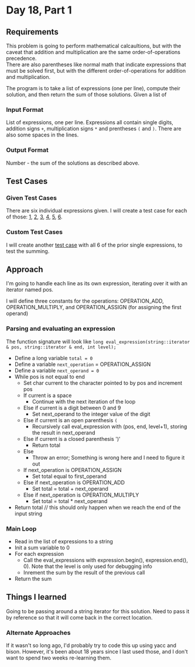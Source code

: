 # Day 18, Part 1 #

## Requirements ##

This problem is going to perform mathematical calcaultions, but with the caveat that addition and multiplication are the same order-of-operations precedence.  
There are also parentheses like normal math that indicate expressions that must be solved first, but with the different order-of-operations for addition and multiplication.

The program is to take a list of expressions (one per line), compute their solution, and then return the sum of those solutions.
Given a list of 

### Input Format ###

List of expressions, one per line. Expressions all contain single digits, addition signs `+`, multiplication signs `*` and prentheses `(` and `)`. There are also some spaces in the lines.

### Output Format ###

Number - the sum of the solutions as described above.

## Test Cases ##

### Given Test Cases ###

There are six individual expressions given. I will create a test case for each of those: 
[1](../test_cases/day18_test1.txt), 
[2](../test_cases/day18_test2.txt), 
[3](../test_cases/day18_test3.txt), 
[4](../test_cases/day18_test4.txt), 
[5](../test_cases/day18_test5.txt), 
[6](../test_cases/day18_test6.txt).

### Custom Test Cases ###

I will create another [test case](../test_cases/day18_test7.txt) with all 6 of the prior single expressions, to test the summing.

## Approach ##

I'm going to handle each line as its own expression, iterating over it with an iterator named pos.

I will define three constants for the operations: OPERATION_ADD, OPERATION_MULTIPLY, and OPERATION_ASSIGN (for assigning the first operand)

### Parsing and evaluating an expression ###
The function signature will look like `long eval_expression(string::iterator & pos, string::iterator & end, int level);`
* Define a long variable `total = 0`
* Define a variable `next_operation` = OPERATION_ASSIGN
* Define a variable `next_operand = 0`
* While pos is not equal to end
    * Set char current to the character pointed to by pos and increment pos
    * If current is a space
        * Continue with the next iteration of the loop
    * Else if current is a digit between 0 and 9
        * Set next_operand to the integer value of the digit
    * Else if current is an open parenthesis `(`
        * Recursively call eval_expression with (pos, end, level+1), storing the result in next_operand
    * Else if current is a closed parenthesis ')'
        * Return total
    * Else
        * Throw an error; Something is wrong here and I need to figure it out
    * If next_operation is OPERATION_ASSIGN
        * Set total equal to first_operand
    * Else if next_operation is OPERATION_ADD
        * Set total = total + next_operand
    * Else if next_operation is OPERATION_MULTIPLY
        * Set total = total * next_operand
* Return total // this should only happen when we reach the end of the input string

### Main Loop ###
* Read in the list of expressions to a string
* Init a sum variable to 0
* For each expression
    * Call the eval_expressions with expression.begin(), expression.end(), 0). Note that the level is only used for debugging info
    * Inrement the sum by the result of the previous call
* Return the sum

## Things I learned ##

Going to be passing around a string iterator for this solution. Need to pass it by reference so that it will come back in the correct location.

### Alternate Approaches ###

If it wasn't so long ago, I'd probably try to code this up using yacc and bison. However, it's been about 18 years since I last used those, and I don't want to spend two weeks re-learning them.
